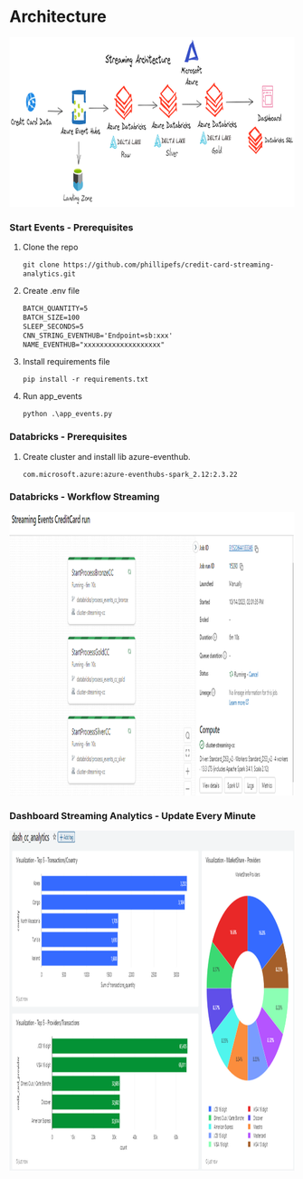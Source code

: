 # Architecture

<div aling="center">
  <img src="images/architecture_image.png" height="300" width="1600">
</div>

### Start Events - Prerequisites
1. Clone the repo
   ```
   git clone https://github.com/phillipefs/credit-card-streaming-analytics.git
   ```
2. Create .env file
   ```
   BATCH_QUANTITY=5
   BATCH_SIZE=100
   SLEEP_SECONDS=5
   CNN_STRING_EVENTHUB='Endpoint=sb:xxx'
   NAME_EVENTHUB="xxxxxxxxxxxxxxxxxxx"
   ```
3. Install requirements file
   ```
   pip install -r requirements.txt
   ```
4. Run app_events
   ```
   python .\app_events.py
   ```

### Databricks - Prerequisites 
1. Create cluster and install lib azure-eventhub. 
   ```
   com.microsoft.azure:azure-eventhubs-spark_2.12:2.3.22
   ```

### Databricks - Workflow Streaming
<div aling="center">
  <img src="images/workflow_databricks.png" height="500" width="1800">
</div>


### Dashboard Streaming Analytics - Update Every Minute

<div aling="center">
  <img src="images/dashboard.PNG" height="600" width="2500">
</div>
